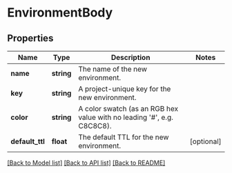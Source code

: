# EnvironmentBody

## Properties
Name | Type | Description | Notes
------------ | ------------- | ------------- | -------------
**name** | **string** | The name of the new environment. | 
**key** | **string** | A project-unique key for the new environment. | 
**color** | **string** | A color swatch (as an RGB hex value with no leading &#39;#&#39;, e.g. C8C8C8). | 
**default_ttl** | **float** | The default TTL for the new environment. | [optional] 

[[Back to Model list]](../README.md#documentation-for-models) [[Back to API list]](../README.md#documentation-for-api-endpoints) [[Back to README]](../README.md)


